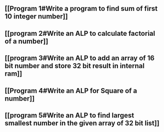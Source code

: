 ## [[Program 1#Write a program to find sum of first 10 integer number]]

## [[program 2#Write an ALP to calculate factorial of a number]]

## [[program 3#Write an ALP to add an array of 16 bit number and store 32 bit result in internal ram]]

## [[Program 4#Write an ALP for Square of a number]]

## [[program 5#Write an ALP to find largest smallest number in the given array of 32 bit list]]